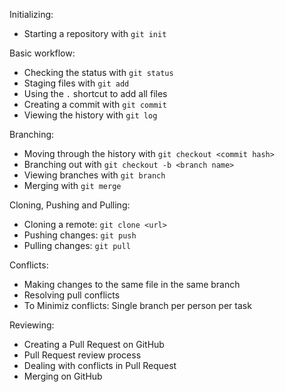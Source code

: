 Initializing:

- Starting a repository with `git init`

Basic workflow:

- Checking the status with `git status`
- Staging files with `git add`
- Using the `.` shortcut to add all files
- Creating a commit with `git commit`
- Viewing the history with `git log`

Branching:

- Moving through the history with `git checkout <commit hash>`
- Branching out with `git checkout -b <branch name>`
- Viewing branches with `git branch`
- Merging with `git merge`

Cloning, Pushing and Pulling:

- Cloning a remote: `git clone <url>`
- Pushing changes: `git push`
- Pulling changes: `git pull`

Conflicts:

- Making changes to the same file in the same branch
- Resolving pull conflicts
- To Minimiz conflicts: Single branch per person per task

Reviewing:

- Creating a Pull Request on GitHub
- Pull Request review process
- Dealing with conflicts in Pull Request
- Merging on GitHub
